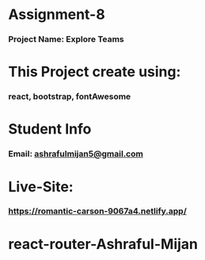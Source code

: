 # Assignment-8
### Project Name: Explore Teams

# This Project create using: 
### react, bootstrap, fontAwesome

# Student Info
### Email: ashrafulmijan5@gmail.com 

# Live-Site:
### https://romantic-carson-9067a4.netlify.app/ 

# react-router-Ashraful-Mijan

